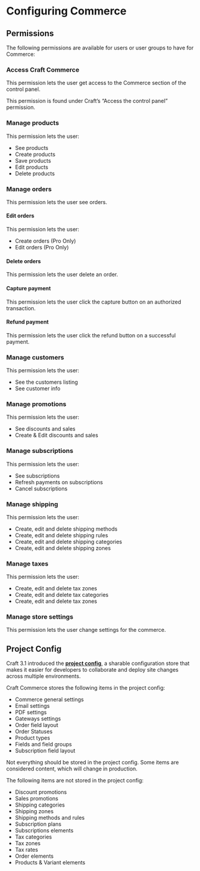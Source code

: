 # Configuring Commerce

## Permissions

The following permissions are available for users or user groups to have for Commerce:

### Access Craft Commerce

This permission lets the user get access to the Commerce section of the control panel.

This permission is found under Craft’s “Access the control panel” permission.

### Manage products

This permission lets the user:

- See products
- Create products
- Save products
- Edit products
- Delete products

### Manage orders

This permission lets the user see orders.

#### Edit orders

This permission lets the user:

- Create orders (Pro Only)
- Edit orders (Pro Only)

#### Delete orders

This permission lets the user delete an order.

#### Capture payment

This permission lets the user click the capture button on an authorized transaction.

#### Refund payment

This permission lets the user click the refund button on a successful payment.

### Manage customers

This permission lets the user:

- See the customers listing
- See customer info

### Manage promotions

This permission lets the user:

- See discounts and sales
- Create & Edit discounts and sales

### Manage subscriptions

This permission lets the user:

- See subscriptions
- Refresh payments on subscriptions
- Cancel subscriptions

### Manage shipping

This permission lets the user:

- Create, edit and delete shipping methods
- Create, edit and delete shipping rules
- Create, edit and delete shipping categories
- Create, edit and delete shipping zones

### Manage taxes

This permission lets the user:
- Create, edit and delete tax zones
- Create, edit and delete tax categories
- Create, edit and delete tax zones

### Manage store settings

This permission lets the user change settings for the commerce.

## Project Config

Craft 3.1 introduced the [**project config**](https://craftcms.com/docs/3.x/project-config.html), a sharable configuration store that makes it easier for developers to collaborate and deploy site changes across multiple environments.

Craft Commerce stores the following items in the project config:

- Commerce general settings
- Email settings
- PDF settings
- Gateways settings
- Order field layout
- Order Statuses
- Product types
- Fields and field groups
- Subscription field layout

Not everything should be stored in the project config. Some items are considered content, which will change in production.

The following items are not stored in the project config:

- Discount promotions
- Sales promotions
- Shipping categories
- Shipping zones
- Shipping methods and rules
- Subscription plans
- Subscriptions elements
- Tax categories
- Tax zones
- Tax rates
- Order elements
- Products & Variant elements
